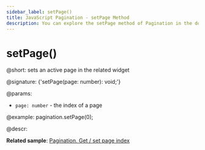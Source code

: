 ```yaml
---
sidebar_label: setPage()
title: JavaScript Pagination - setPage Method 
description: You can explore the setPage method of Pagination in the documentation of the DHTMLX JavaScript UI library. Browse developer guides and API reference, try out code examples and live demos, and download a free 30-day evaluation version of DHTMLX Suite.
---
```


# setPage()

@short: sets an active page in the related widget

@signature: {'setPage(page: number): void;'}

@params:
- `page: number` - the index of a page

@example:
pagination.setPage(0);

@descr:

**Related sample**: [Pagination. Get / set page index](https://snippet.dhtmlx.com/qepjgf7h)

[comment]: # (@related: pagination/usage.md#settinggetting-the-active-page)
